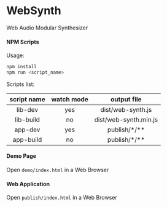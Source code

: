 # WebSynth

Web Audio Modular Synthesizer

#### NPM Scripts

Usage:

```bash
npm install
npm run <script_name>
```

Scripts list:

| script name   | watch mode    | output file           |
| :---------:   | :--------:    | :---------:           |
| lib-dev       | yes           | dist/web-synth.js     |   
| lib-build     | no            | dist/web-synth.min.js |   
| app-dev       | yes           | publish/*/**          |
| app-build     | no            | publish/*/**          |   

#### Demo Page

Open `demo/index.html` in a Web Browser

#### Web Application

Open `publish/index.html` in a Web Browser


